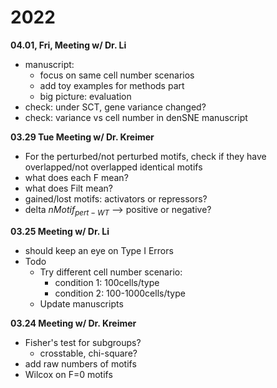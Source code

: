 # 2022
**04.01, Fri, Meeting w/ Dr. Li**    
- manuscript: 
	- focus on same cell number scenarios
	- add toy examples for methods part
	- big picture: evaluation
- check: under SCT, gene variance changed? 
- check: variance vs cell number in denSNE manuscript 

**03.29 Tue Meeting w/ Dr. Kreimer**
- For the perturbed/not perturbed motifs, check if they have overlapped/not overlapped identical motifs
- what does each F mean? 
- what does Filt mean? 
- gained/lost motifs: activators or repressors? 
- delta $nMotif_{pert - WT}$ --> positive or negative? 

**03.25 Meeting w/ Dr. Li**
- should keep an eye on Type I Errors
- Todo
	- Try different cell number scenario: 
		- condition 1: 100cells/type
		- condition 2: 100-1000cells/type
	- Update manuscripts

**03.24 Meeting w/ Dr. Kreimer**
- Fisher's test for subgroups? 
	- crosstable, chi-square? 
- add raw numbers of motifs
- Wilcox on F=0 motifs